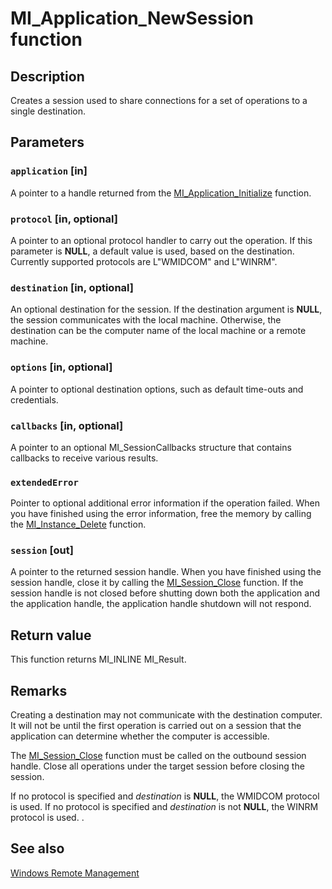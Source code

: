 # MI_Application_NewSession function

## Description

Creates a session used to share connections for a set of operations to a single destination.

## Parameters

### `application` [in]

A pointer to a handle returned from the [MI_Application_Initialize](https://learn.microsoft.com/previous-versions/windows/desktop/api/mi/nf-mi-mi_application_initializev1) function.

### `protocol` [in, optional]

A pointer to an optional protocol handler to carry out the operation. If this parameter is **NULL**, a default value is used, based on the destination. Currently supported protocols are L"WMIDCOM" and L"WINRM".

### `destination` [in, optional]

An optional destination for the session. If the destination argument is **NULL**, the session communicates with the local machine. Otherwise, the destination can be the computer name of the local machine or a remote machine.

### `options` [in, optional]

A pointer to optional destination options, such as default time-outs and credentials.

### `callbacks` [in, optional]

A pointer to an optional MI_SessionCallbacks structure that contains callbacks to receive various results.

### `extendedError`

Pointer to optional additional error information if the operation failed. When you have finished using the error information, free the memory by calling the [MI_Instance_Delete](https://learn.microsoft.com/previous-versions/windows/desktop/api/mi/nf-mi-mi_instance_delete) function.

### `session` [out]

A pointer to the returned session handle. When you have finished using the session handle, close it by calling the [MI_Session_Close](https://learn.microsoft.com/previous-versions/windows/desktop/api/mi/nf-mi-mi_session_close) function. If the session handle is not closed before shutting down both the application and the application handle, the application handle shutdown will not respond.

## Return value

This function returns MI_INLINE MI_Result.

## Remarks

Creating a destination may not communicate with the destination computer. It will not be until the first operation is carried out on a session that the application can determine whether the computer is accessible.

The [MI_Session_Close](https://learn.microsoft.com/previous-versions/windows/desktop/api/mi/nf-mi-mi_session_close) function must be called on the outbound session handle. Close all operations under the target session before closing the session.

If no protocol is specified and *destination* is **NULL**, the WMIDCOM protocol is used. If no protocol is specified and *destination* is not **NULL**, the WINRM protocol is used. .

## See also

[Windows Remote Management](https://learn.microsoft.com/windows/desktop/WinRM/portal)